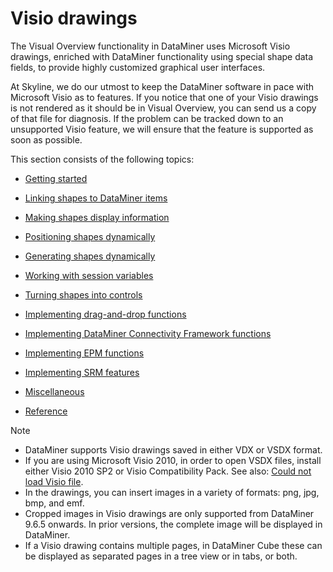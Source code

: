 # Visio drawings

The Visual Overview functionality in DataMiner uses Microsoft Visio drawings, enriched with DataMiner functionality using special shape data fields, to provide highly customized graphical user interfaces.

At Skyline, we do our utmost to keep the DataMiner software in pace with Microsoft Visio as to features. If you notice that one of your Visio drawings is not rendered as it should be in Visual Overview, you can send us a copy of that file for diagnosis. If the problem can be tracked down to an unsupported Visio feature, we will ensure that the feature is supported as soon as possible.

This section consists of the following topics:

- [Getting started](Getting_started.md)

- [Linking shapes to DataMiner items](Linking_shapes_to_DataMiner_items.md)

- [Making shapes display information](Making_shapes_display_information.md)

- [Positioning shapes dynamically](Positioning_shapes_dynamically.md)

- [Generating shapes dynamically](Generating_shapes_dynamically.md)

- [Working with session variables](Working_with_session_variables.md)

- [Turning shapes into controls](Turning_shapes_into_controls.md)

- [Implementing drag-and-drop functions](Implementing_drag-and-drop_functions.md#implementing-drag-and-drop-functions)

- [Implementing DataMiner Connectivity Framework functions](Implementing_DataMiner_Connectivity_Framework_functions.md)

- [Implementing EPM functions](Implementing_EPM_functions.md)

- [Implementing SRM features](Implementing_SRM_features.md)

- [Miscellaneous](Miscellaneous.md)

- [Reference](Reference.md)

> [!NOTE]
> -  DataMiner supports Visio drawings saved in either VDX or VSDX format. 
> -  If you are using Microsoft Visio 2010, in order to open VSDX files, install either Visio 2010 SP2 or Visio Compatibility Pack. See also: [Could not load Visio file](../../part_6/ErrorMessages/Could_not_load_Visio_file.md).
> -  In the drawings, you can insert images in a variety of formats: png, jpg, bmp, and emf.
> -  Cropped images in Visio drawings are only supported from DataMiner 9.6.5 onwards. In prior versions, the complete image will be displayed in DataMiner.
> -  If a Visio drawing contains multiple pages, in DataMiner Cube these can be displayed as separated pages in a tree view or in tabs, or both.
>
